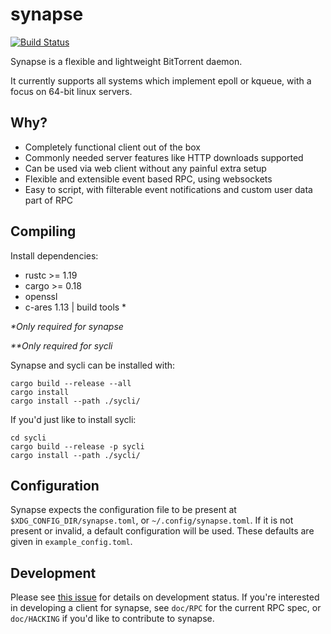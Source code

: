 # synapse
[![Build Status](https://travis-ci.org/Luminarys/synapse.svg?branch=master)](https://travis-ci.org/Luminarys/synapse)

Synapse is a flexible and lightweight BitTorrent daemon.

It currently supports all systems which implement epoll or kqueue, with a focus on 64-bit linux servers.

## Why?
* Completely functional client out of the box
* Commonly needed server features like HTTP downloads supported
* Can be used via web client without any painful extra setup
* Flexible and extensible event based RPC, using websockets
* Easy to script, with filterable event notifications and custom user data part of RPC

## Compiling

Install dependencies:

- rustc >= 1.19
- cargo >= 0.18
- openssl
- c-ares 1.13 | build tools *

_\*Only required for synapse_

_\**Only required for sycli_

Synapse and sycli can be installed with:
```
cargo build --release --all
cargo install
cargo install --path ./sycli/
```

If you'd just like to install sycli:
```
cd sycli
cargo build --release -p sycli
cargo install --path ./sycli/
```

## Configuration

Synapse expects the configuration file to be present at `$XDG_CONFIG_DIR/synapse.toml`,
or `~/.config/synapse.toml`.
If it is not present or invalid, a default configuration will be used.
These defaults are given in `example_config.toml`.

## Development

Please see [this issue](https://github.com/Luminarys/synapse/issues/1) for details on development status.
If you're interested in developing a client for synapse, see `doc/RPC` for the current RPC spec, or `doc/HACKING`
if you'd like to contribute to synapse.
